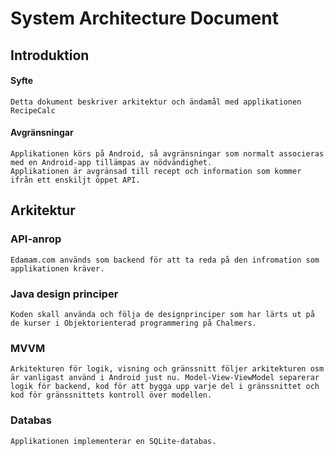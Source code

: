 # System Architecture Document

## Introduktion
#### Syfte
	Detta dokument beskriver arkitektur och ändamål med applikationen RecipeCalc
#### Avgränsningar
	Applikationen körs på Android, så avgränsningar som normalt associeras med en Android-app tillämpas av nödvändighet.
	Applikationen är avgränsad till recept och information som kommer ifrån ett enskiljt öppet API.
	
## Arkitektur

### API-anrop
	Edamam.com används som backend för att ta reda på den infromation som applikationen kräver.
### Java design principer
	Koden skall använda och följa de designprinciper som har lärts ut på de kurser i Objektorienterad programmering på Chalmers.
### MVVM
	Arkitekturen för logik, visning och gränssnitt följer arkitekturen osm är vanligast använd i Android just nu. Model-View-ViewModel separerar logik för backend, kod för att bygga upp varje del i gränssnittet och kod för gränssnittets kontroll över modellen.
### Databas
	Applikationen implementerar en SQLite-databas.
